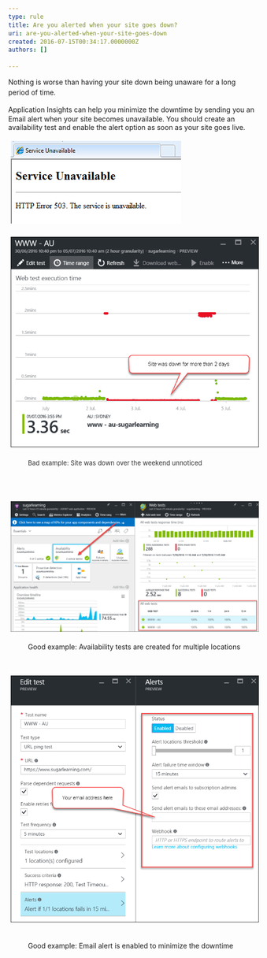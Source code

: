 ```yaml
---
type: rule
title: Are you alerted when your site goes down?
uri: are-you-alerted-when-your-site-goes-down
created: 2016-07-15T00:34:17.0000000Z
authors: []

---
```




<span class='intro'> <p><span style="line-height&#58;20.8px;">​Nothing is worse than having your site down being&#160;unaware for a&#160;long period of time.</span></p> </span>

<p><span style="line-height&#58;20.8px;"> Application Insights&#160;</span>can help you minimize&#160;the downtime&#160;by&#160;sending you&#160;an Email alert when your site becomes unavailable. You should create an availability test and enable the alert option as soon as your site goes live.<br></p><p><img src="error 503.png" alt="error 503.png" style="margin&#58;5px;" /><br></p><p><img src="site down2.png" alt="site down2.png" style="margin&#58;5px;width&#58;650px;" /><br></p><dd class="ssw15-rteElement-FigureBad"><span style="line-height&#58;1.6;color&#58;#333333;font-size&#58;13px;">Bad example&#58; Site was down over&#160;the weekend unnoticed</span></dd><p>​​<br></p><p><br><img src="test.png" alt="test.png" style="margin&#58;5px;width&#58;808px;" /><br></p><dd class="ssw15-rteElement-FigureGood"> Good example&#58; Availability tests are created for multiple locations<br></dd><p class="ssw15-rteElement-P">​​​<br></p><p class="ssw15-rteElement-P"><img src="alert 2.png" alt="alert 2.png" style="margin&#58;5px;" />&#160;</p><dd class="ssw15-rteElement-FigureGood"> Good example&#58; Email alert is enabled to minimize the downtime<br></dd><p class="ssw15-rteElement-P">​​<br></p><p><br></p>


